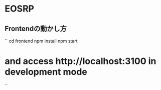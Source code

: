 # EOSRP

## Frontendの動かし方

``
cd frontend
npm install
npm start

# and access http://localhost:3100 in development mode
``
